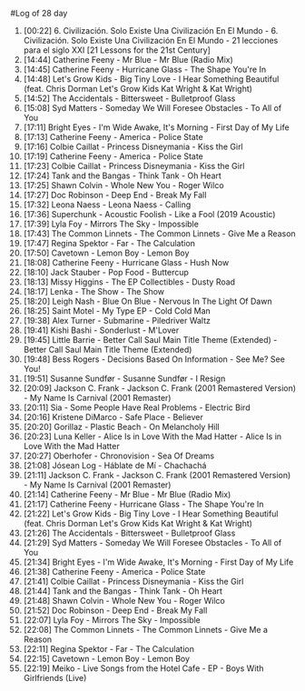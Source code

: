#Log of 28 day

1. [00:22] 6. Civilización. Solo Existe Una Civilización En El Mundo - 6. Civilización. Solo Existe Una Civilización En El Mundo - 21 lecciones para el siglo XXI [21 Lessons for the 21st Century]
1. [14:44] Catherine Feeny - Mr Blue - Mr Blue (Radio Mix)
1. [14:45] Catherine Feeny - Hurricane Glass - The Shape You're In
1. [14:48] Let's Grow Kids - Big Tiny Love - I Hear Something Beautiful (feat. Chris Dorman Let's Grow Kids Kat Wright & Kat Wright)
1. [14:52] The Accidentals - Bittersweet - Bulletproof Glass
1. [15:08] Syd Matters - Someday We Will Foresee Obstacles - To All of You
1. [17:11] Bright Eyes - I'm Wide Awake, It's Morning - First Day of My Life
1. [17:13] Catherine Feeny - America - Police State
1. [17:16] Colbie Caillat - Princess Disneymania - Kiss the Girl
1. [17:19] Catherine Feeny - America - Police State
1. [17:23] Colbie Caillat - Princess Disneymania - Kiss the Girl
1. [17:24] Tank and the Bangas - Think Tank - Oh Heart
1. [17:25] Shawn Colvin - Whole New You - Roger Wilco
1. [17:27] Doc Robinson - Deep End - Break My Fall
1. [17:32] Leona Naess - Leona Naess - Calling
1. [17:36] Superchunk - Acoustic Foolish - Like a Fool (2019 Acoustic)
1. [17:39] Lyla Foy - Mirrors The Sky - Impossible
1. [17:43] The Common Linnets - The Common Linnets - Give Me a Reason
1. [17:47] Regina Spektor - Far - The Calculation
1. [17:50] Cavetown - Lemon Boy - Lemon Boy
1. [18:08] Catherine Feeny - Hurricane Glass - Hush Now
1. [18:10] Jack Stauber - Pop Food - Buttercup
1. [18:13] Missy Higgins - The EP Collectibles - Dusty Road
1. [18:17] Lenka - The Show - The Show
1. [18:20] Leigh Nash - Blue On Blue - Nervous In The Light Of Dawn
1. [18:25] Saint Motel - My Type EP - Cold Cold Man
1. [19:38] Alex Turner - Submarine - Piledriver Waltz
1. [19:41] Kishi Bashi - Sonderlust - M'Lover
1. [19:45] Little Barrie - Better Call Saul Main Title Theme (Extended) - Better Call Saul Main Title Theme (Extended)
1. [19:48] Bess Rogers - Decisions Based On Information - See Me? See You!
1. [19:51] Susanne Sundfør - Susanne Sundfør - I Resign
1. [20:09] Jackson C. Frank - Jackson C. Frank (2001 Remastered Version) - My Name Is Carnival (2001 Remaster)
1. [20:11] Sia - Some People Have Real Problems - Electric Bird
1. [20:16] Kristene DiMarco - Safe Place - Believer
1. [20:20] Gorillaz - Plastic Beach - On Melancholy Hill
1. [20:23] Luna Keller - Alice Is in Love With the Mad Hatter - Alice Is in Love With the Mad Hatter
1. [20:27] Oberhofer - Chronovision - Sea Of Dreams
1. [21:08] Jósean Log - Háblate de Mí - Chachachá
1. [21:11] Jackson C. Frank - Jackson C. Frank (2001 Remastered Version) - My Name Is Carnival (2001 Remaster)
1. [21:14] Catherine Feeny - Mr Blue - Mr Blue (Radio Mix)
1. [21:17] Catherine Feeny - Hurricane Glass - The Shape You're In
1. [21:22] Let's Grow Kids - Big Tiny Love - I Hear Something Beautiful (feat. Chris Dorman Let's Grow Kids Kat Wright & Kat Wright)
1. [21:26] The Accidentals - Bittersweet - Bulletproof Glass
1. [21:29] Syd Matters - Someday We Will Foresee Obstacles - To All of You
1. [21:34] Bright Eyes - I'm Wide Awake, It's Morning - First Day of My Life
1. [21:38] Catherine Feeny - America - Police State
1. [21:41] Colbie Caillat - Princess Disneymania - Kiss the Girl
1. [21:44] Tank and the Bangas - Think Tank - Oh Heart
1. [21:48] Shawn Colvin - Whole New You - Roger Wilco
1. [21:52] Doc Robinson - Deep End - Break My Fall
1. [22:07] Lyla Foy - Mirrors The Sky - Impossible
1. [22:08] The Common Linnets - The Common Linnets - Give Me a Reason
1. [22:11] Regina Spektor - Far - The Calculation
1. [22:15] Cavetown - Lemon Boy - Lemon Boy
1. [22:19] Meiko - Live Songs from the Hotel Cafe - EP - Boys With Girlfriends (Live)
